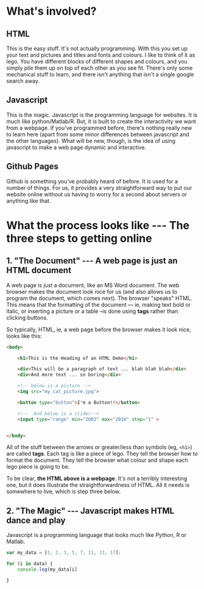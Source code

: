 # What's involved?

## HTML

This is the easy stuff.  It's not actually programming.  With this you set up your text and pictures and titles and fonts and colours.  I like to think of it as lego.  You have different blocks of different shapes and colours, and you simply pile them up on top of each other as you see fit.  There's only some mechanical stuff to learn, and there isn't anything that isn't a single google search away.

## Javascript

This is the magic.  Javascript is the programming language for websites.  It is much like python/Matlab/R.  But, it is built to create the interactivity we want from a webpage.  If you've programmed before, there's nothing really new to learn here \(apart from some minor differences between javascript and the other languages\).  What will be new, though, is the idea of using javascript to make a web page dynamic and interactive.

## Github Pages

Github is something you've probably heard of before.  It is used for a number of things.  For us, it provides a very straightforward way to put our website online without us having to worry for a second about servers or anything like that.

# What the process looks like --- The three steps to getting online

## 1. "The Document" --- A web page is just an HTML document

A web page is just a document, like an MS Word document.  The web browser makes the document look nice for us \(and also allows us to program the document, which comes next\).  The browser "speaks" HTML.  This means that the formatting of the document — ie, making text bold or italic, or inserting a picture or a table –is done using **tags** rather than clicking buttons.

So typically, HTML, ie, a web page before the browser makes it look nice, looks like this:

```HTML
<body>

    <h1>This is the Heading of an HTML Demo</h1>

    <div>This will be a paragraph of text ... blah blah blah</div>
    <div>And more text ... so boring</div>

    <!-- below is a picture -->
    <img src="my_cat_picture.jpg">

    <button type="button">I'm a Button!!</button>

    <!--  And below is a slider-->
    <input type="range" min="2002" max="2016" step="1" > 


</body>
```

All of the stuff between the arrows or greater/less than symbols \(eg, `<h1>`\) are called **tags**.  Each tag is like a piece of lego.  They tell the browser how to format the document.  They tell the browser what colour and shape each lego piece is going to be.

To be clear, **the HTML above is a webpage**.  It's not a terribly interesting one, but it does illustrate the straightforwardness of HTML.  All it needs is somewhere to live, which is step three below.

## 2. "The Magic" --- Javascript makes HTML dance and play

Javascript is a programming language that looks much like Python, R or Matlab.

```js
var my_data = [1, 2, 3, 5, 7, 11, 13, 17];

for (i in data) {
    console.log(my_data[i]

}
```



